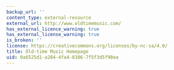 ```yaml
---
backup_url: ''
content_type: external-resource
external_url: http://www.oldtimemusic.com/
has_external_licence_warning: true
has_external_license_warning: true
is_broken: ''
license: https://creativecommons.org/licenses/by-nc-sa/4.0/
title: Old-time Music Homepage
uid: 0a6525d1-a284-4fa4-8386-7f5f3d5f98ea
---
```

